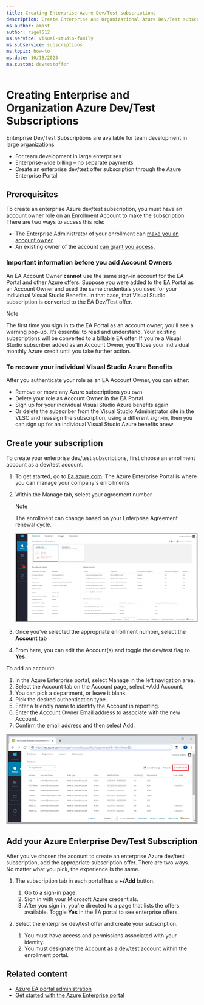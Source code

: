 ```yaml
---
title: Creating Enterprise Azure Dev/Test subscriptions
description: Create Enterprise and Organizational Azure Dev/Test subscriptions for teams and large organizations.
ms.author: amast
author: rigel512
ms.service: visual-studio-family
ms.subservice: subscriptions
ms.topic: how-to
ms.date: 10/18/2023
ms.custom: devtestoffer
---
```


# Creating Enterprise and Organization Azure Dev/Test Subscriptions

Enterprise Dev/Test Subscriptions are available for team development in large organizations

- For team development in large enterprises  
- Enterprise-wide billing – no separate payments  
- Create an enterprise dev/test offer subscription through the Azure Enterprise Portal  

## Prerequisites

To create an enterprise Azure dev/test subscription, you must have an account owner role on an Enrollment Account to make the subscription. There are two ways to access this role:  

- The Enterprise Administrator of your enrollment can [make you an account owner](../../cost-management-billing/manage/grant-access-to-create-subscription.md)  
- An existing owner of the account [can grant you access](../../cost-management-billing/manage/grant-access-to-create-subscription.md).  

### Important information before you add Account Owners

An EA Account Owner **cannot** use the same sign-in account for the EA Portal and other Azure offers. Suppose you were added to the EA Portal as an Account Owner and used the same credentials you used for your individual Visual Studio Benefits. In that case, that Visual Studio subscription is converted to the EA Dev/Test offer.  

> [!Note]  
> The first time you sign in to the EA Portal as an account owner, you'll see a warning pop-up. It’s essential to read and understand. Your existing subscriptions will be converted to a billable EA offer. If you're a Visual Studio subscriber added as an Account Owner, you'll lose your individual monthly Azure credit until you take further action.

### To recover your individual Visual Studio Azure Benefits  

After you authenticate your role as an EA Account Owner, you can either:  

- Remove or move any Azure subscriptions you own  
- Delete your role as Account Owner in the EA Portal  
- Sign up for your individual Visual Studio Azure benefits again  
- Or delete the subscriber from the Visual Studio Administrator site in the VLSC and reassign the subscription, using a different sign-in, then you can sign up for an individual Visual Studio Azure benefits anew  

## Create your subscription

To create your enterprise dev/test subscriptions, first choose an enrollment account as a dev/test account.  

1. To get started, go to [Ea.azure.com](https://ea.azure.com). The Azure Enterprise Portal is where you can manage your company's enrollments  
2. Within the Manage tab, select your agreement number  

    > [!Note]
    > The enrollment can change based on your Enterprise Agreement renewal cycle.
    
    ![A screenshot of the Enterprise Agreement management portal page.](media/quickstart-create-enterprise-devtest-subscriptions/ea-manage-portal.png "Manage your company's enrollments from the Azure Enterprise Portal.")
    
3. Once you’ve selected the appropriate enrollment number, select the **Account** tab  
4. From here, you can edit the Account(s) and toggle the dev/test flag to **Yes**.  

To add an account:  

1. In the Azure Enterprise portal, select Manage in the left navigation area.  
2. Select the Account tab on the Account page, select +Add Account.  
3. You can pick a department, or leave it blank.
4. Pick the desired authentication type.  
5. Enter a friendly name to identify the Account in reporting.  
6. Enter the Account Owner Email address to associate with the new Account.  
7. Confirm the email address and then select Add.  

![A screenshot of the Azure Enterprise Portal management page with +Add Account selected.](media/quickstart-create-enterprise-devtest-subscriptions/add-account.png "Select Add Account.")

## Add your Azure Enterprise Dev/Test Subscription

After you've chosen the account to create an enterprise Azure dev/test subscription, add the appropriate subscription offer. There are two ways. No matter what you pick, the experience is the same.  

1. The subscription tab in each portal has a **+/Add** button.

    1. Go to a sign-in page.
    1. Sign in with your Microsoft Azure credentials.
    1. After you sign in, you're directed to a page that lists the offers available. Toggle **Yes** in the EA portal to see enterprise offers.
    
1. Select the enterprise dev/test offer and create your subscription.

    1. You must have access and permissions associated with your identity.
    1. You must designate the Account as a dev/test account within the enrollment portal.

## Related content  

- [Azure EA portal administration](../../cost-management-billing/manage/ea-portal-administration.md)
- [Get started with the Azure Enterprise portal](../../cost-management-billing/manage/ea-portal-get-started.md)
